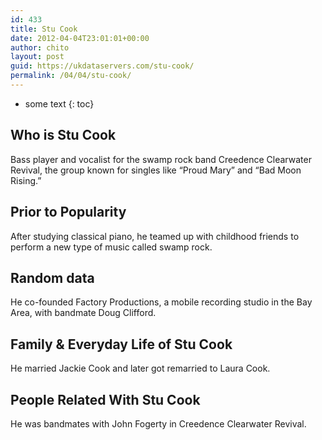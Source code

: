 ```yaml
---
id: 433
title: Stu Cook
date: 2012-04-04T23:01:01+00:00
author: chito
layout: post
guid: https://ukdataservers.com/stu-cook/
permalink: /04/04/stu-cook/
---
```


* some text
{: toc}


## Who is  Stu Cook
                  
                  
                  
Bass player and vocalist for the swamp rock band Creedence Clearwater Revival, the group known for singles like &#8220;Proud Mary&#8221; and &#8220;Bad Moon Rising.&#8221;
                  
                
                
                
## Prior to Popularity 
                  
                  
                  
After studying classical piano, he teamed up with childhood friends to perform a new type of music called swamp rock.
                  
                
                
                
## Random data 
                  
                  
                  
He co-founded Factory Productions, a mobile recording studio in the Bay Area, with bandmate Doug Clifford.
                  
                
                
                
## Family & Everyday Life of Stu Cook
                  
                  
                  
He married Jackie Cook and later got remarried to Laura Cook.
                  
                
                
                
## People Related With  Stu Cook
                  
                  
                  
He was bandmates with John Fogerty in Creedence Clearwater Revival.
                  
                
              
            
          
          
          
    
    
  
